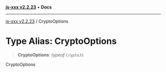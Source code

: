[**js-xxx v2.2.23**](../README.md) • **Docs**

***

[js-xxx v2.2.23](../README.md) / CryptoOptions

# Type Alias: CryptoOptions

> **CryptoOptions**: *typeof* `CryptoJS`

CryptoOptions
